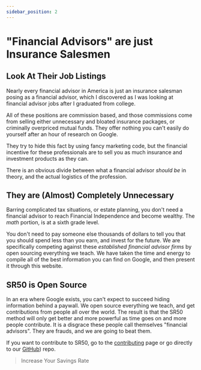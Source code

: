 ```yaml
---
sidebar_position: 2
---
```


# "Financial Advisors" are just Insurance Salesmen

## Look At Their Job Listings

Nearly every financial advisor in America is just an insurance salesman posing as a financial advisor, which I discovered as I was looking at financial advisor jobs after I graduated from college. 

All of these positions are commission based, and those commissions come from selling either unnecessary and bloated insurance packages, or criminally overpriced mutual funds. They offer nothing you can't easily do yourself after an hour of research on Google. 

They try to hide this fact by using fancy marketing code, but the financial incentive for these professionals are to sell you as much insurance and investment products as they can.

There is an obvious divide between what a financial advisor *should be* in theory, and the actual logistics of the profession.

## They are (Almost) Completely Unnecessary

Barring complicated tax situations, or estate planning, you don't need a financial advisor to reach Financial Independence and become wealthy. The *math* portion, is at a sixth grade level. 

You don't need to pay someone else thousands of dollars to tell you that you should spend less than you earn, and invest for the future. We are specifically competing against these *established financial advisor firms* by open sourcing everything we teach. We have taken the time and energy to compile all of the best information you can find on Google, and then present it through this website. 

## SR50 is Open Source

In an era where Google exists, you can't expect to succeed hiding information behind a paywall. We open source everything we teach, and get contributions from people all over the world. The result is that the SR50 method will only get better and more powerful as time goes on and more people contribute. It is a disgrace these people call themselves "financial advisors". They are frauds, and we are going to beat them.

If you want to contribute to SR50, go to the [contributing](contributing.md) page or go directly to our [GitHub](https://github.com/tpascarella/sr50)) repo.

>Increase Your Savings Rate